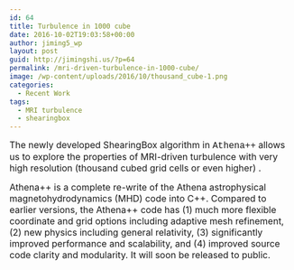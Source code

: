 ```yaml
---
id: 64
title: Turbulence in 1000 cube
date: 2016-10-02T19:03:58+00:00
author: jiming5_wp
layout: post
guid: http://jimingshi.us/?p=64
permalink: /mri-driven-turbulence-in-1000-cube/
image: /wp-content/uploads/2016/10/thousand_cube-1.png
categories:
  - Recent Work
tags:
  - MRI turbulence
  - shearingbox
---
```

<span style="font-size: 12pt;">The newly developed ShearingBox algorithm in <span style="font-family: courier new,courier,monospace;">Athena++</span> allows us to explore the properties of MRI-driven turbulence with very high resolution (thousand cubed grid cells or even higher) .</span>

<!--more-->

<span style="font-size: 12pt;">Athena++ is a complete re-write of the Athena astrophysical magnetohydrodynamics (MHD) code into C++. Compared to earlier versions, the Athena++ code has (1) much more flexible coordinate and grid options including adaptive mesh refinement, (2) new physics including general relativity, (3) significantly improved performance and scalability, and (4) improved source code clarity and modularity. It will soon be released to public.<br /> </span>